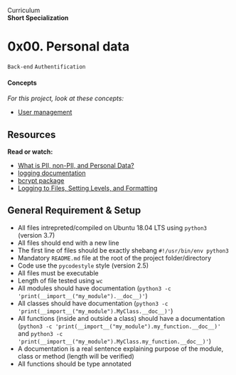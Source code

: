 Curriculum <br>
**Short Specialization** <br>

# 0x00. Personal data

`Back-end` `Authentification`

#### Concepts

_For this project, look at these concepts:_

* [User management](https://www.intranet.alxswe.com/concepts/558)

## Resources

**Read or watch:**

* [What is PII, non-PII, and Personal Data?](https://www.piwik.pro/blog/what-is-pii-personal-data/)
* [logging documentation](https://www.docs.python.org/3/library/logging.html)
* [bcrypt package](https://www.github.com/pyca/bcrypt/)
* [Logging to Files, Setting Levels, and Formatting](https://www.youtube.com/watch?v=-ARI4Cz-awo)

## General Requirement & Setup

* All files intrepreted/compiled on Ubuntu 18.04 LTS using `python3` (version 3.7)
* All files should end with a new line
* The first line of files should be exactly shebang `#!/usr/bin/env python3`
* Mandatory `README.md` file at the root of the project folder/directory
* Code use the `pycodestyle` style (version 2.5)
* All files must be executable
* Length of file tested using `wc`
* All modules should have documentation (`python3 -c 'print(__import__("my_module").__doc__)'`)
* All classes should have documentation (`python3 -c 'print(__import__("my_module").MyClass.__doc__)'`)
* All functions (inside and outside a class) should have a documentation (`python3 -c 'print(__import__("my_module").my_function.__doc__)'` and `python3 -c 'print(__import__("my_module").MyClass.my_function.__doc__)'`)
* A documentation is a real sentence explaining purpose of the module, class or method (length will be verified)
* All functions should be type annotated

